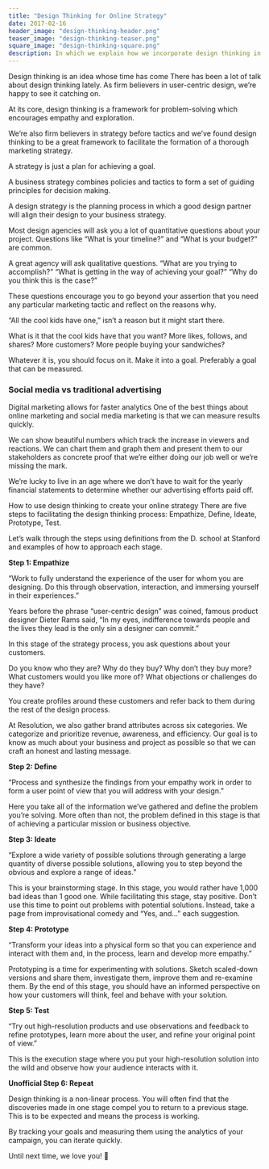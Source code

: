 ```yaml
---
title: "Design Thinking for Online Strategy"
date: 2017-02-16
header_image: "design-thinking-header.png"
teaser_image: "design-thinking-teaser.png"
square_image: "design-thinking-square.png"
description: In which we explain how we incorporate design thinking in our online strategy.
---
```


Design thinking is an idea whose time has come
There has been a lot of talk about design thinking lately. As firm believers in user-centric design, we’re happy to see it catching on.

At its core, design thinking is a framework for problem-solving which encourages empathy and exploration.

We’re also firm believers in strategy before tactics and we’ve found design thinking to be a great framework to facilitate the formation of a thorough marketing strategy.

A strategy is just a plan for achieving a goal.

A business strategy combines policies and tactics to form a set of guiding principles for decision making.

A design strategy is the planning process in which a good design partner will align their design to your business strategy.

Most design agencies will ask you a lot of quantitative questions about your project. Questions like “What is your timeline?” and  “What is your budget?” are common.

A great agency will ask qualitative questions. “What are you trying to accomplish?” “What is getting in the way of achieving your goal?” “Why do you think this is the case?”

These questions encourage you to go beyond your assertion that you need any particular marketing tactic and reflect on the reasons why.

“All the cool kids have one,” isn’t a reason but it might start there.

What is it that the cool kids have that you want? More likes, follows, and shares? More customers? More people buying your sandwiches?

Whatever it is, you should focus on it. Make it into a goal. Preferably a goal that can be measured.

### Social media vs traditional advertising

Digital marketing allows for faster analytics
One of the best things about online marketing and social media marketing is that we can measure results quickly.

We can show beautiful numbers which track the increase in viewers and reactions. We can chart them and graph them and present them to our stakeholders as concrete proof that we’re either doing our job well or we’re missing the mark.

We’re lucky to live in an age where we don’t have to wait for the yearly financial statements to determine whether our advertising efforts paid off.

How to use design thinking to create your online strategy
There are five steps to facilitating the design thinking process: Empathize, Define, Ideate, Prototype, Test.

Let’s walk through the steps using definitions from the D. school at Stanford and examples of how to approach each stage.

**Step 1: Empathize**

“Work to fully understand the experience of the user for whom you are designing.  Do this through observation, interaction, and immersing yourself in their experiences.”

Years before the phrase “user-centric design” was coined, famous product designer Dieter Rams said, “In my eyes, indifference towards people and the lives they lead is the only sin a designer can commit.”

In this stage of the strategy process, you ask questions about your customers.

Do you know who they are? Why do they buy? Why don’t they buy more? What customers would you like more of? What objections or challenges do they have?

You create profiles around these customers and refer back to them during the rest of the design process.

At Resolution, we also gather brand attributes across six categories. We categorize and prioritize revenue, awareness, and efficiency. Our goal is to know as much about your business and project as possible so that we can craft an honest and lasting message.

**Step 2: Define**

“Process and synthesize the findings from your empathy work in order to form a user point of view that you will address with your design.”

Here you take all of the information we’ve gathered and define the problem you’re solving. More often than not, the problem defined in this stage is that of achieving a particular mission or business objective.

**Step 3: Ideate**

“Explore a wide variety of possible solutions through generating a large quantity of diverse possible solutions, allowing you to step beyond the obvious and explore a range of ideas.”

This is your brainstorming stage. In this stage, you would rather have 1,000 bad ideas than 1 good one. While facilitating this stage, stay positive. Don’t use this time to point out problems with potential solutions. Instead, take a page from improvisational comedy and “Yes, and…” each suggestion.

**Step 4: Prototype**

“Transform your ideas into a physical form so that you can experience and interact with them and, in the process, learn and develop more empathy.”

Prototyping is a time for experimenting with solutions. Sketch scaled-down versions and share them, investigate them, improve them and re-examine them. By the end of this stage, you should have an informed perspective on how your customers will think, feel and behave with your solution.

**Step 5: Test**

“Try out high-resolution products and use observations and feedback to refine prototypes, learn more about the user, and refine your original point of view.”

This is the execution stage where you put your high-resolution solution into the wild and observe how your audience interacts with it.

**Unofficial Step 6: Repeat**

Design thinking is a non-linear process. You will often find that the discoveries made in one stage compel you to return to a previous stage. This is to be expected and means the process is working.

By tracking your goals and measuring them using the analytics of your campaign, you can iterate quickly.

Until next time, we love you! &#128140;
